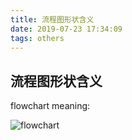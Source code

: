 ```yaml
---
title: 流程图形状含义
date: 2019-07-23 17:34:09
tags: others
---
```


## 流程图形状含义

flowchart meaning:

![flowchart](flowchart.png)
